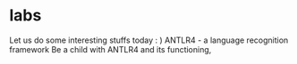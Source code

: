 # labs
Let us do some interesting stuffs today : ) 
ANTLR4 - a language recognition framework
Be a child with ANTLR4 and its functioning, 

